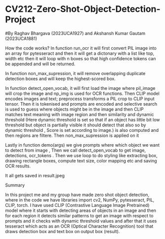 # CV212-Zero-Shot-Object-Detection-Project
#By Raghav Bhargava (2023UCA1927) and Akshansh Kumar Gautam (2023UCA1881)

How the code works?
In function run_ocr it will first convert PIL image into an array for pytesseract and then it will get a dictonary with a list like top, width etc then it will loop with n boxes so that high confidence tokens can be appended and will be returned.

In function non_max_supression, it will remove overlapping duplicate detection boxes and will keep the highest-scored box.

In function detect_open_vocab, it will first load the image where pil_image will crop the image and np_img is used for OCR functions. Then CLIP model encodes images and text; preprocess transforms a PIL crop to CLIP input tensor. Then it is tokenised and prompts are encoded and selective search is used to guess where objects might be in the image and then CLIP matches text meaning with image region and then similarity and dynamic threshold (Here dynamic threshold is set so that if an object has little bit low threshold but object is partially visible it should detect that also so by dynamic threshold , Score is set according to image.) is also computed and then regions are filtere. Then non_max_supression is applied on it

Lastly in function demo(args) we give prompts where which object we want to detect from image , Then  we call detect_open_vocab to get image, detections, ocr_tokens . Then we use loop to do styling like extracting box, drawing rectangle boxes, compute text size, color mapping etc and saving OCR results. 

It all gets saved in result.jpeg

Summary

In this project me and my group have made zero shot object detection, where in the code we have libraries import cv2, NumPy, pytesseract, PIL, CLIP, torch.
I have used CLIP (Contrastive Language Image Pretrained) model where it starts with detecting areas of objects in an image and then for each region it detects similar patterns to get an image with respect to prompts and it checks with dynamic threshold values and after that it uses tesseract which acts as an OCR (Optical Character Recognition) tool that draws detection box and text box on output box (result).



